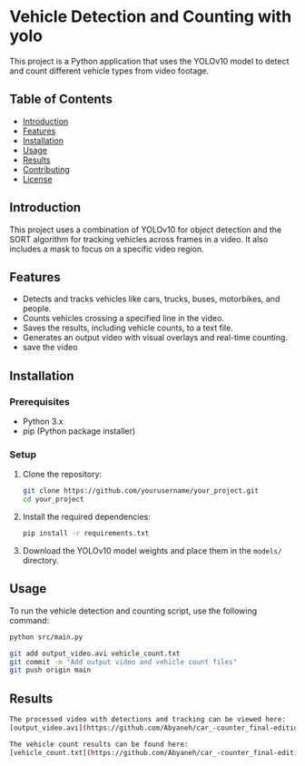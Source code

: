 # Vehicle Detection and Counting with yolo

This project is a Python application that uses the YOLOv10 model to detect and count different vehicle types from video footage.

## Table of Contents
- [Introduction](#introduction)
- [Features](#features)
- [Installation](#installation)
- [Usage](#usage)
- [Results](#results)
- [Contributing](#contributing)
- [License](#license)

## Introduction
This project uses a combination of YOLOv10 for object detection and the SORT algorithm for tracking vehicles across frames in a video. It also includes a mask to focus on a specific video region.

## Features
- Detects and tracks vehicles like cars, trucks, buses, motorbikes, and people.
- Counts vehicles crossing a specified line in the video.
- Saves the results, including vehicle counts, to a text file.
- Generates an output video with visual overlays and real-time counting.
- save the video

## Installation

### Prerequisites
- Python 3.x
- pip (Python package installer)

### Setup
1. Clone the repository:
    ```bash
    git clone https://github.com/yourusername/your_project.git
    cd your_project
    ```

2. Install the required dependencies:
    ```bash
    pip install -r requirements.txt
    ```

3. Download the YOLOv10 model weights and place them in the `models/` directory.

## Usage

To run the vehicle detection and counting script, use the following command:

```bash
python src/main.py

git add output_video.avi vehicle_count.txt
git commit -m "Add output video and vehicle count files"
git push origin main
```



## Results

```bash
The processed video with detections and tracking can be viewed here:
[output_video.avi](https://github.com/Abyaneh/car_-counter_final-edition/blob/main/output_video.avi)

The vehicle count results can be found here:
[vehicle_count.txt](https://github.com/Abyaneh/car_-counter_final-edition/blob/main/vehicle_count.txt)
```



